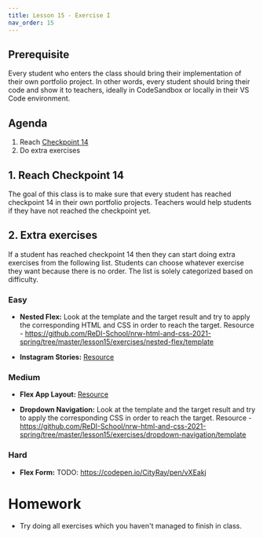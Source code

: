 ```yaml
---
title: Lesson 15 - Exercise I
nav_order: 15
---
```


## Prerequisite

Every student who enters the class should bring their implementation of their own portfolio project. In other words, every student should bring their code and show it to teachers, ideally in CodeSandbox or locally in their VS Code environment.

## Agenda

1. Reach [Checkpoint 14](https://github.com/ReDI-School/nrw-html-and-css-2021-spring/tree/checkpoint14/checkpoint)
1. Do extra exercises

## 1. Reach Checkpoint 14

The goal of this class is to make sure that every student has reached checkpoint 14 in their own portfolio projects. Teachers would help students if they have not reached the checkpoint yet.

## 2. Extra exercises

If a student has reached checkpoint 14 then they can start doing extra exercises from the following list. Students can choose whatever exercise they want because there is no order. The list is solely categorized based on difficulty.

### Easy

- **Nested Flex:**  Look at the template and the target result and try to apply the corresponding HTML and CSS in order to reach the target. Resource - https://github.com/ReDI-School/nrw-html-and-css-2021-spring/tree/master/lesson15/exercises/nested-flex/template

- **Instagram Stories:** [Resource](./exercises/ig-stories)

### Medium

- **Flex App Layout:** [Resource](./exercises/flex-app-layout)

- **Dropdown Navigation:** Look at the template and the target result and try to apply the corresponding CSS in order to reach the target. Resource - https://github.com/ReDI-School/nrw-html-and-css-2021-spring/tree/master/lesson15/exercises/dropdown-navigation/template

### Hard

- **Flex Form:** TODO: https://codepen.io/CityRay/pen/vXEakj

# Homework

- Try doing all exercises which you haven't managed to finish in class.
